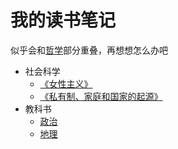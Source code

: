# 我的读书笔记

似乎会和[哲学](/wiki/philosophy)部分重叠，再想想怎么办吧

- 社会科学
    - [《女性主义》](/wiki/reading/feminism)
    - [《私有制、家庭和国家的起源》](/wiki/reading/originoffamilyprivatepropertyandthestate)
- 教科书
    - [政治](/wiki/reading/textbook/politics)
    - [地理](/wiki/reading/textbook/geography)
